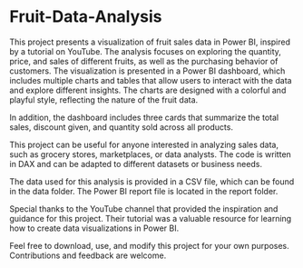 # Fruit-Data-Analysis
This project presents a visualization of fruit sales data in Power BI, inspired by a tutorial on YouTube. The analysis focuses on exploring the quantity, price, and sales of different fruits, as well as the purchasing behavior of customers.
The visualization is presented in a Power BI dashboard, which includes multiple charts and tables that allow users to interact with the data and explore different insights. The charts are designed with a colorful and playful style, reflecting the nature of the fruit data.

In addition, the dashboard includes three cards that summarize the total sales, discount given, and quantity sold across all products.

This project can be useful for anyone interested in analyzing sales data, such as grocery stores, marketplaces, or data analysts. The code is written in DAX and can be adapted to different datasets or business needs.

The data used for this analysis is provided in a CSV file, which can be found in the data folder. The Power BI report file is located in the report folder.

Special thanks to the YouTube channel that provided the inspiration and guidance for this project. Their tutorial was a valuable resource for learning how to create data visualizations in Power BI.

Feel free to download, use, and modify this project for your own purposes. Contributions and feedback are welcome.
